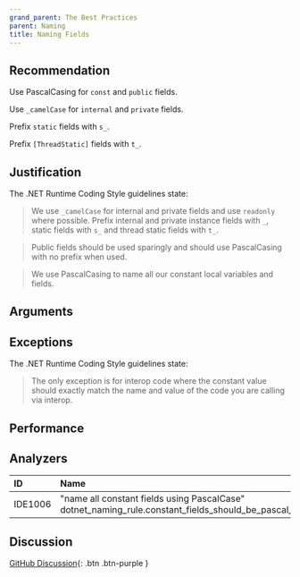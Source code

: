 ```yaml
---
grand_parent: The Best Practices
parent: Naming
title: Naming Fields
---
```


## Recommendation

Use PascalCasing for `const` and `public` fields.

Use `_camelCase` for `internal` and `private` fields.

Prefix `static` fields with `s_`.

Prefix `[ThreadStatic]` fields with `t_`.

## Justification

The .NET Runtime Coding Style guidelines state:

> We use `_camelCase` for internal and private fields and use `readonly` where possible. Prefix internal and private instance fields with `_`, static fields with `s_` and thread static fields with `t_`.

> Public fields should be used sparingly and should use PascalCasing with no prefix when used.

> We use PascalCasing to name all our constant local variables and fields.

## Arguments

## Exceptions

The .NET Runtime Coding Style guidelines state:

> The only exception is for interop code where the constant value should exactly match the name and value of the code you are calling via interop.

## Performance

## Analyzers

| ID | Name | Value
|:-|:-|:-|
| IDE1006 | "name all constant fields using PascalCase"<br>dotnet_naming_rule.constant_fields_should_be_pascal_case.severity | suggestion |

## Discussion

[GitHub Discussion](){: .btn .btn-purple }
